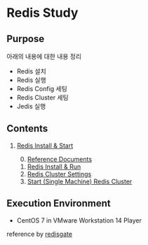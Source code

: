 # Redis Study

## Purpose

아래의 내용에 대한 내용 정리

- Redis 설치
- Redis 실행
- Redis Config 세팅
- Redis Cluster 세팅
- Jedis 실행

## Contents

1. [Redis Install & Start](./1.%20Redis%20Install%20&%20Start)

    0. [Reference Documents](./1.%20Redis%20Install%20%26%20Start/0.%20Reference%20Documents)
    1. [Redis Install & Run](./1.%20Redis%20Install%20%26%20Start/1.%20Redis%20Install%20%26%20Run/)
    2. [Redis Cluster Settings](./1.%20Redis%20Install%20%26%20Start/2.%20Redis%20Cluster%20Settings/)
    3. [Start (Single Machine) Redis Cluster](./1.%20Redis%20Install%20%26%20Start/3.%20Start%20(Single%20Machine)%20Redis%20Cluster/)
    
## Execution Environment

- CentOS 7 in VMware Workstation 14 Player

reference by [redisgate](http://redisgate.kr/redis/introduction/redis_intro.php)